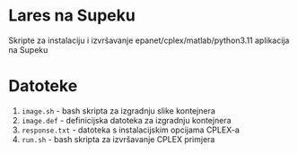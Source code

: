 # Lares na Supeku

  Skripte za instalaciju i izvršavanje epanet/cplex/matlab/python3.11 aplikacija na Supeku

# Datoteke

  1. `image.sh` - bash skripta za izgradnju slike kontejnera
  1. `image.def` - definicijska datoteka za izgradnju kontejnera
  1. `response.txt` - datoteka s instalacijskim opcijama CPLEX-a
  1. `run.sh` - bash skripta za izvršavanje CPLEX primjera
